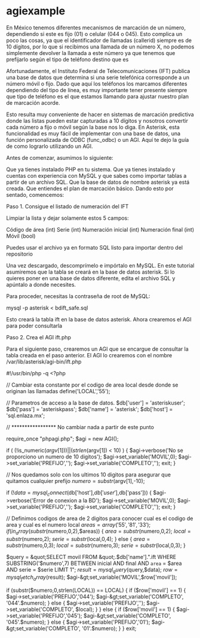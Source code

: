 # agiexample

En México tenemos diferentes mecanismos de marcación de un número, dependiendo si este es fijo (01) o celular (044 o 045). Esto complica un poco las cosas, ya que el identificador de llamadas (callerid) siempre es de 10 dígitos, por lo que si recibimos una llamada de un número X, no podemos simplemente devolver la llamada a este número ya que tenemos que prefijarlo según el tipo de teléfono destino que es

Afortunadamente, el Instituto Federal de Telecomunicaciones (IFT) publica una base de datos que determina si una serie telefónica corresponde a un número móvil o fijo. Dado que aquí los teléfonos los marcamos diferentes dependiendo del tipo de línea, es muy importante tener presente siempre que tipo de teléfono es el que estamos llamando para ajustar nuestro plan de marcación acorde.

Esto resulta muy conveniente de hacer en sistemas de marcación predictiva donde las listas pueden estar capturadas a 10 dígitos y nosotros convertir cada número a fijo o móvil según la base nos lo diga. En Asterisk, esta funcionalidad es muy fácil de implementar con una base de datos, una función personalizada de ODBC (func_odbc) o un AGI. Aquí te dejo la guía de como lograrlo utilizando un AGI.

Antes de comenzar, asumimos lo siguiente:

Que ya tienes instalado PHP en tu sistema.
Que ya tienes instalado y cuentas con experiencia con MySQL y que sabes como importar tablas a partir de un archivo SQL.
Que la base de datos de nombre asterisk ya está creada.
Que entiendes el plan de marcación básico.
Dando esto por sentado, comencemos:


Paso 1. Consigue el listado de numeración del IFT

Limpiar la lista y dejar solamente estos 5 campos:

Código de área (int)
Serie (int)
Numeración inicial (int)
Numeración final (int)
Móvil (bool)

Puedes usar el archivo ya en formato SQL listo para importar dentro del repositorio 

Una vez descargado, descomprímelo e impórtalo en MySQL. En este tutorial asumiremos que la tabla se creará en la base de datos asterisk. Si lo quieres poner en una base de datos diferente, edita el archivo SQL y apúntalo a donde necesites.

Para proceder, necesitas la contraseña de root de MySQL:

mysql -p asterisk &lt; bdift_safe.sql

Esto creará la tabla ift en la base de datos asterisk. Ahora crearemos el AGI para poder consultarla


Paso 2. Crea el AGI ift.php



Para el siguiente paso, crearemos un AGI que se encargue de consultar la tabla creada en el paso anterior. El AGI lo crearemos con el nombre /var/lib/asterisk/agi-bin/ift.php

#!/usr/bin/php -q
&lt;?php
 
// Cambiar esta constante por el codigo de area local desde donde se originan las llamadas
define('LOCAL','55');
 
// Parametros de acceso a la base de datos.
$db['user'] = 'asteriskuser';
$db['pass'] = 'asteriskpass';
$db['name'] = 'asterisk';
$db['host'] = 'sql.enlaza.mx';
 
 
// ***************** No cambiar nada a partir de este punto
 
require_once &quot;phpagi.php&quot;;
$agi = new AGI();
 
 
 
if ( (!is_numeric($argv[1])) || (strlen($argv[1]) &lt; 10) ) {
    $agi-&gt;verbose('No se proporciono un numero de 10 digitos');
    $agi-&gt;set_variable('MOVIL',0);
    $agi-&gt;set_variable('PREFIJO','');
    $agi-&gt;set_variable('COMPLETO','');
    exit;
}
 
// Nos quedamos solo con los ultimos 10 digitos para asegurar que quitamos cualquier prefijo
$numero = substr($argv[1],-10);
 
if (!$data = mysql_connect($db['host'],$db['user'],$db['pass'])) {
    $agi-&gt;verbose('Error de conexion a la BD');
    $agi-&gt;set_variable('MOVIL',0);
    $agi-&gt;set_variable('PREFIJO','');
    $agi-&gt;set_variable('COMPLETO','');
    exit;
}
 
// Definimos codigos de area de 2 digitos para conocer cual es el codigo de area y cual es el numero local
$areas = array('55','81','33');
if (in_array(substr($numero,0,2),$areas)) {
    $area = substr($numero,0,2); 
    $local= substr($numero,2); 
    $serie= substr($local,0,4);
}
else {
    $area = substr($numero,0,3);
    $local= substr($numero,3); 
    $serie= substr($local,0,3);
}
 
$query = &quot;SELECT movil FROM &quot;.$db['name'].&quot;.ift WHERE SUBSTRING('$numero',7) BETWEEN inicial AND final AND `area` = $area AND serie = $serie LIMIT 1&quot;;
$result = mysql_query($query,$data);
$row = mysql_fetch_array($result);
$agi-&gt;set_variable('MOVIL',$row['movil']);
 
if (substr($numero,0,strlen(LOCAL)) == LOCAL) {
    if ($row['movil'] == 1) {
        $agi-&gt;set_variable('PREFIJO','044');
        $agi-&gt;set_variable('COMPLETO', '044'.$numero);
    }
    else {
        $agi-&gt;set_variable('PREFIJO','');
        $agi-&gt;set_variable('COMPLETO', $local);
    }
}
else {
    if ($row['movil'] == 1) {
        $agi-&gt;set_variable('PREFIJO','045');
        $agi-&gt;set_variable('COMPLETO', '045'.$numero);
    }
    else {
        $agi-&gt;set_variable('PREFIJO','01');
        $agi-&gt;set_variable('COMPLETO', '01'.$numero);
    }
}
exit;

